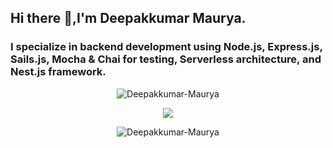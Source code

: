 ## Hi there 👋,I'm Deepakkumar Maurya.
### I specialize in backend development using Node.js, Express.js, Sails.js, Mocha & Chai for testing, Serverless architecture, and Nest.js framework.

<p align="center"><img align="center" src="https://github-readme-stats.vercel.app/api?username=Deepakkumar-Maurya&show_icons=true&theme=dracula" alt="Deepakkumar-Maurya" /></p>

<p align="center"><img align="center" src="https://github-readme-stats.vercel.app/api/top-langs/?username=Deepakkumar-Maurya&layout=compact&theme=dracula&langs_count=10" /></p>

<p align="center"><img align="center" src="https://github-readme-streak-stats.herokuapp.com/?user=Deepakkumar-Maurya&theme=radical" alt="Deepakkumar-Maurya" /></p>
